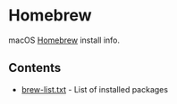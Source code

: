 # Homebrew
macOS [Homebrew](https://brew.sh/) install info.

## Contents
* [brew-list.txt](brewlist.txt) - List of installed packages
